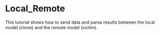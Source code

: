# Local_Remote
This tutorial shows how to send data and parse results between the local model (clone) and the remote model (victim).

